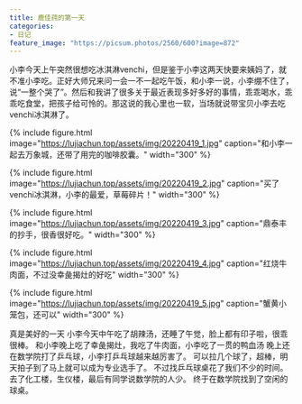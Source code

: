 ```yaml
---
title: 鹿佳莼的第一天
categories:
- 日记
feature_image: "https://picsum.photos/2560/600?image=872"
---
```



小李今天上午突然很想吃冰淇淋venchi，但是鉴于小李这两天快要来姨妈了，就不准小李吃。正好大师兄来问一会一不一起吃午饭，和小李一说，小李绷不住了，说“一整个哭了”。然后和我讲了很多关于最近表现多好多好的事情，乖乖喝水，乖乖吃食堂，把孩子给可怜的。那这说的我心里也一软，当场就说带宝贝小李去吃venchi冰淇淋了。

{% include figure.html image="https://lujiachun.top/assets/img/20220419_1.jpg" caption="和小李一起去万象城，还带了用完的咖啡胶囊。" width="300" %}

{% include figure.html image="https://lujiachun.top/assets/img/20220419_2.jpg" caption="买了venchi冰淇淋，小李的最爱，草莓碎片！" width="300" %}

{% include figure.html image="https://lujiachun.top/assets/img/20220419_3.jpg" caption="鼎泰丰的抄手，很香很好吃。" width="300" %}

{% include figure.html image="https://lujiachun.top/assets/img/20220419_4.jpg" caption="红烧牛肉面，不过没幸彘揭灶的好吃" width="300" %}

{% include figure.html image="https://lujiachun.top/assets/img/20220419_5.jpg" caption="蟹黄小笼包，还可以" width="300" %}


真是美好的一天
小李今天中午吃了胡辣汤，还睡了午觉，脸上都有印子啦，很乖很棒。 和小李晚上吃了幸彘揭灶，我吃了牛肉面，小李吃了一贯的鸭血汤 晚上还在数学院打了乒乓球，小李打乒乓球越来越厉害了。 可以拉几个球了，超棒，明天拍子到了马上就可以成为专业选手了。 不过找乒乓球桌花了我们不少的时间。去了化工楼，生仪楼，最后有同学说数学院的人少。 终于在数学院找到了空闲的球桌。



